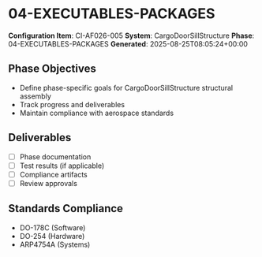 # 04-EXECUTABLES-PACKAGES

**Configuration Item**: CI-AF026-005
**System**: CargoDoorSillStructure
**Phase**: 04-EXECUTABLES-PACKAGES
**Generated**: 2025-08-25T08:05:24+00:00

## Phase Objectives
- Define phase-specific goals for CargoDoorSillStructure structural assembly
- Track progress and deliverables
- Maintain compliance with aerospace standards

## Deliverables
- [ ] Phase documentation
- [ ] Test results (if applicable)
- [ ] Compliance artifacts
- [ ] Review approvals

## Standards Compliance
- DO-178C (Software)
- DO-254 (Hardware)
- ARP4754A (Systems)

